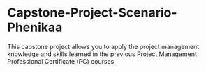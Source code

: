 # Capstone-Project-Scenario-Phenikaa
This capstone project allows you to apply the project management knowledge and skills learned in the previous Project Management Professional Certificate (PC) courses
